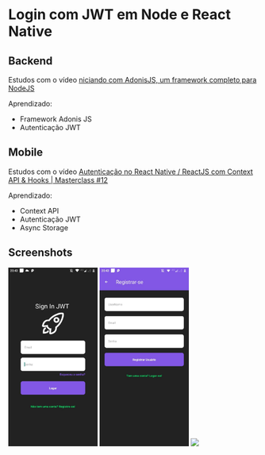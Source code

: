 # Login com JWT em Node e React Native


## Backend
Estudos com o vídeo [niciando com AdonisJS, um framework completo para NodeJS](https://www.youtube.com/watch?v=aysgHRmzG3w)

Aprendizado:
- Framework Adonis JS
- Autenticação JWT

## Mobile
Estudos com o vídeo [Autenticação no React Native / ReactJS com Context API & Hooks | Masterclass #12](https://youtu.be/KISMYYXSIX8)

Aprendizado:
- Context API
- Autenticação JWT
- Async Storage

## Screenshots
<div>
   <img src="./.github/Login.png" width="180">
   <img src="./.github/Register.png" width="180">
   <img src="./.github/Dashboar.png" width="180">
</div>